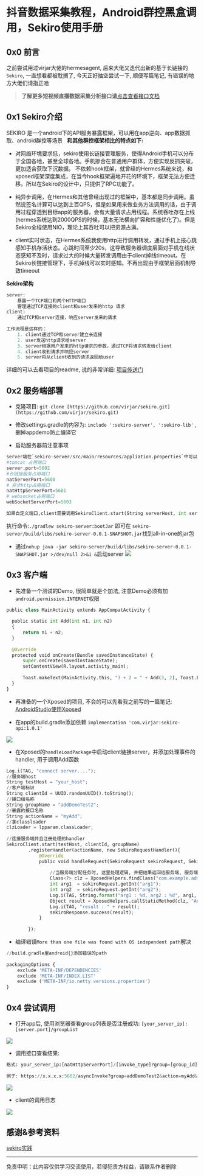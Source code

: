 # 抖音数据采集教程，Android群控黑盒调用，Sekiro使用手册


## 0x0 前言
之前尝试用过virjar大佬的hermesagent, 后来大佬又迭代出新的基于长链接的`Sekiro`, 一直想看都被耽搁了, 今天正好抽空尝试一下, 顺便写篇笔记, 有错误的地方大佬们请指正哈

>**了解更多短视频直播数据采集分析接口请**[点击查看接口文档](https://docs.qq.com/doc/DU3RKUFVFdVhQbXlR)  

## 0x1 Sekiro介绍
SEKIRO 是一个android下的API服务暴露框架，可以用在app逆向、app数据抓取、android群控等场景
 
**和其他群控框架相比的特点如下:**

- 对网络环境要求低，sekiro使用长链接管理服务，使得Android手机可以分布于全国各地，甚至全球各地。手机掺合在普通用户群体，方便实现反抓突破，更加适合获取下沉数据。
不依赖hook框架，就曾经的Hermes系统来说，和xposed框架深度集成，在当今hook框架遍地开花的环境下，框架无法方便迁移。所以在Sekiro的设计中，只提供了RPC功能了。

- 纯异步调用，在Hermes和其他曾经出现过的框架中，基本都是同步调用。虽然说签名计算可以达到上百QPS，但是如果用来做业务方法调用的话，由于调用过程穿透到目标app的服务器，会有大量请求占用线程。系统吞吐存在上线(hermes系统达到2000QPS的时候，基本无法横向扩容和性能优化了)。但是Sekiro全程使用NIO，理论上其吞吐可以把资源占满。

- client实时状态，在Hermes系统我使用http进行调用转发，通过手机上报心跳感知手机存活状态。心跳时间至少20s，这导致服务器调度层面对手机在线状态感知不及时，请求过大的时候大量转发调用由于client掉线timeout。在Sekiro长链接管理下，手机掉线可以实时感知。不再出现由于框架层面机制导致timeout


**Sekiro架构**
```python
server:
    暴露一个TCP端口和两个HTTP端口
    管理通过TCP连接的client和user发来的http 请求
client:
    通过TCP和server连接，响应server发来的请求
 
工作流程是这样的：
    1. client通过TCP和server建立长连接
    2. user发送http请求给server
    3. server根据用户发来的http请求的参数，通过TCP将请求转发给client
    4. client收到请求并响应server
    5. server将从client收到的请求返回给user
```
详细的可以去看项目的readme, 说的非常详细: [项目传送门](https://github.com/virjar/sekiro)

## 0x2 服务端部署

- 克隆项目: `git clone [https://github.com/virjar/sekiro.git](https://github.com/virjar/sekiro.git)`

- 修改settings.gradle的内容为: `include ':sekiro-server', ':sekiro-lib'` ,删掉appdemo防止编译它

- 启动服务器前注意事项

```python
server端在`sekiro-server/src/main/resources/appliation.properties`中可以配置三个服务端端口, 主要服务端安全策略的出入口需要开放这个三个端口
#tomcat 占用端口
server.port=5602
#长链接服务占用端口
natServerPort=5600
# 异步http占用端口
natHttpServerPort=5601
# websocket占用端口
webSocketServerPort=5603
 
如果自定义端口,client需要调用SekiroClient.start(String serverHost, int serverPort, final String clientID, String group)中去连接server
```
执行命令:`./gradlew sekiro-server:bootJar` 即可在 `sekiro-server/build/libs/sekiro-server-0.0.1-SNAPSHOT.jar`找到all-in-one的jar包


 
- 通过`nohup java -jar sekiro-server/build/libs/sekiro-server-0.0.1-SNAPSHOT.jar >/dev/null 2>&1 &`启动server
![](https://cdn.nlark.com/yuque/0/2021/jpeg/97322/1609674939635-64619f96-f1e7-44c1-beac-b0cd0ea2d07f.jpeg#align=left&display=inline&height=674&originHeight=674&originWidth=1704&size=0&status=done&style=none&width=1704)

 

## 0x3 客户端

- 先准备一个测试的Demo, 很简单就是个加法, 注意Demo必须有加`android.permission.INTERNET`权限
```python
public class MainActivity extends AppCompatActivity {
 
  public static int Add(int n1, int n2)
  {
      return n1 + n2;
  }
 
  @Override
  protected void onCreate(Bundle savedInstanceState) {
      super.onCreate(savedInstanceState);
      setContentView(R.layout.activity_main);
 
      Toast.makeText(MainActivity.this, "3 + 2 = " + Add(3, 2), Toast.LENGTH_LONG).show();
  }
}
```

- 再准备的一个Xposed的项目, 不会的可以先看我之前写的一篇笔记: [AndroidStudio使用Xposed](http://strivemario.work/archives/34941.html)

- 在app的build.gradle添加依赖 `implementation 'com.virjar:sekiro-api:1.0.1'`



 
![](https://cdn.nlark.com/yuque/0/2021/jpeg/97322/1609674939166-c6649d88-d877-467f-8989-ceaafcdb9c33.jpeg#align=left&display=inline&height=408&originHeight=408&originWidth=1150&size=0&status=done&style=none&width=1150)

 

- 在Xposed的`handleLoadPackage`中启动client链接server，并添加处理事件的handler, 用于调用Add函数
```python
Log.i(TAG, "connect server....");
//服务端host
String testHost = "your_host";
//客户端标识
String clientId = UUID.randomUUID().toString();
//接口组名称
String groupName = "addDemoTest2";
//暴露的接口名称
String actionName = "myAdd";
//拿classloader
clzLoader = lpparam.classLoader;
 
//连接服务端并且注册处理的handler
SekiroClient.start(testHost, clientId, groupName)
        .registerHandler(actionName, new SekiroRequestHandler(){
            @Override
            public void handleRequest(SekiroRequest sekiroRequest, SekiroResponse sekiroResponse){
 
                //当服务端分配任务时, 这里处理逻辑, 并把结果返回给服务端, 服务端再返回给调用者
                Class<?> clz = XposedHelpers.findClass("com.example.administrator.adddemo.MainActivity", clzLoader);
                int arg1  = sekiroRequest.getInt("arg1");
                int arg2  = sekiroRequest.getInt("arg2");
                Log.i(TAG, String.format("arg1 : %d, arg2 : %d", arg1, arg2));
                Object result = XposedHelpers.callStaticMethod(clz, "Add", arg1, arg2);
                Log.i(TAG, "result : " + result);
                sekiroResponse.success(result);
            }
 
        });
```

- 编译错误`More than one file was found with OS independent path`解决

```python
//build.gradle里android{}添加错误的path
 
packagingOptions {
    exclude 'META-INF/DEPENDENCIES'
    exclude 'META-INF/INDEX.LIST'
    exclude ('META-INF/io.netty.versions.properties')
}
```

## 0x4 尝试调用

- 打开app后, 使用浏览器查看group列表是否注册成功:
`[your_server_ip]:[server.port]/groupList`


 
![](https://cdn.nlark.com/yuque/0/2021/jpeg/97322/1609674939382-668f646f-c4a2-480c-9763-8bca362f229b.jpeg#align=left&display=inline&height=480&originHeight=480&originWidth=1394&size=0&status=done&style=none&width=1394)

 

- 调用接口查看结果:
```python
格式: your_server_ip:[natHttpServerPort]/[invoke_type]?group=[group_id]&action=[action_name]&param1=[arg]
 
例子: https://x.x.x.x:5602/asyncInvoke?group=addDemoTest2&action=myAdd&arg1=300&arg2=300
```

 
![](https://cdn.nlark.com/yuque/0/2021/jpeg/97322/1609674939370-a4a10414-f8e1-4b74-a7f6-e026e1432ef4.jpeg#align=left&display=inline&height=472&originHeight=472&originWidth=1754&size=0&status=done&style=none&width=1754)

 

- client的调用日志


 
![](https://cdn.nlark.com/yuque/0/2021/jpeg/97322/1609674939371-fac1384e-a6d3-4952-af96-eddf3ef8b4f2.jpeg#align=left&display=inline&height=382&originHeight=382&originWidth=1600&size=0&status=done&style=none&width=1600)

 


## 感谢&参考资料
[sekiro实践](https://www.jianshu.com/p/6b71106c45eb?from=timeline)




___________________ 

免责申明：此内容仅供学习交流使用，若侵犯贵方权益，请联系作者删除 
